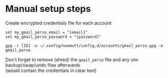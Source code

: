 # Manual setup steps

Create encrypted credentials file for each account
```
set my_gmail_perso_email = "[email]"
set my_gmail_perso_password = "[password]"
```
`gpg -r [ID] -o ~/.config/neomutt/config.d/accounts/gmail_perso.gpg -e gmail_perso`

Don't forget to remove (shred) the `gmail_perso` file and any vim backup/swap/undo files afterwards  
(would contain the credentials in clear text)
